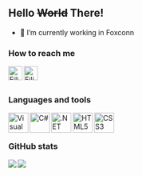 ## Hello  ~~World~~ There! [](https://komarev.com/ghpvc/?username=filipeocastro)


- 🔭 I’m currently working in Foxconn


### How to reach me

[<img align="left" alt="Filipe Castro | LinkedIn" width="28px" src="https://cdn.jsdelivr.net/npm/simple-icons@v3/icons/linkedin.svg" />][linkedin]
[<img align="left" alt="Filipe Castro | Medium" width="28px" src="https://cdn.jsdelivr.net/npm/simple-icons@v3/icons/medium.svg" />][medium]

<br />
<br />

### Languages and tools

<img align="left" alt="Visual Studio Code" width="40px" src="https://cdn.jsdelivr.net/gh/ricardozambon/ricardozambon/icons/visual-studio-code.png" />
<img align="left" alt="C#" width="40px" src="https://cdn.jsdelivr.net/gh/ricardozambon/ricardozambon/icons/csharp.png" />
<img align="left" alt=".NET Core" width="40px" src="https://cdn.jsdelivr.net/gh/ricardozambon/ricardozambon/icons/netcore.png" />
<img align="left" alt="HTML5" width="40px" src="https://cdn.jsdelivr.net/gh/ricardozambon/ricardozambon/icons/html.png" />
<img align="left" alt="CSS3" width="40px" src="https://cdn.jsdelivr.net/gh/ricardozambon/ricardozambon/icons/css.png" />

<br />
<br />

### GitHub stats

<div>
<a href="https://readme-stats-cfgj2cxdy.vercel.app/api?username=filipeocastro&count_private=true&show_icons=true">
  <img  align="left" src="https://readme-stats-cfgj2cxdy.vercel.app/api?username=filipeocastro&count_private=true&show_icons=true" />
</a>
<a href="https://readme-stats-cfgj2cxdy.vercel.app/api/top-langs/?username=filipeocastro">
  <img align="left" src="https://readme-stats-cfgj2cxdy.vercel.app/api/top-langs/?username=filipeocastro" />
</a>
</div>


[linkedin]: https://www.linkedin.com/in/filipe-castro
[medium]: https://medium.com/@filipe.oliveira.castro
